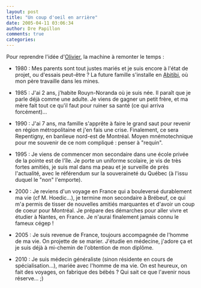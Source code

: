 ```yaml
---
layout: post
title: "Un coup d'oeil en arrière"
date: 2005-04-11 03:06:34
author: Dre Papillon
comments: true
categories: 
---
```



Pour reprendre l'idée d'[Olivier](http://www.carnetsdimages.org/index.php?p=7&pb=448&debut=0), la machine à remonter le temps :

- 1980 : Mes parents sont tout justes mariés et je suis encore à l'état de projet, ou d'essais peut-être ?  La future famille s'installe en [Abitibi](http://www.bonjourquebec.com/francais/regions/abitibi.html), où mon père travaille dans les mines.

- 1985 : J'ai 2 ans, j'habite Rouyn-Noranda où je suis née.  Il paraît que je parle déjà comme une adulte.  Je viens de gagner un petit frère, et ma mère fait tout ce qu'il faut pour ruiner sa santé (ce qui arriva forcément)...

- 1990 : J'ai 7 ans, ma famille s'apprête à faire le grand saut pour revenir en région métropolitaine et j'en fais une crise.  Finalement, ce sera Repentigny, en banlieue nord-est de Montréal.  Moyen mnémotechnique pour me souvenir de ce nom compliqué : penser à "requin".

- 1995 : Je viens de commencer mon secondaire dans une école privée de la pointe est de l'île.  Je porte un uniforme scolaire, je vis de très fortes amitiés, je suis mal dans ma peau et je surveille de près l'actualité, avec le référendum sur la souveraineté du Québec (à l'issu duquel le "non" l'emporte).

- 2000 : Je reviens d'un voyage en France qui a bouleversé durablement ma vie (cf M. Hoedic...), je termine mon secondaire à Brébeuf, ce qui m'a permis de tisser de nouvelles amitiés marquantes et d'avoir un coup de coeur pour Montréal.  Je prépare des démarches pour aller vivre et étudier à Nantes, en France.  Je n'aurai finalement jamais connu le fameux cégep !

- 2005 : Je suis revenue de France, toujours accompagnée de l'homme de ma vie.  On projette de se marier.  J'étudie en médecine, j'adore ça et je suis déjà à mi-chemin de l'obtention de mon diplôme.

- 2010 : Je suis médecin généraliste (sinon résidente en cours de spécialisation...), mariée avec l'homme de ma vie.  On est heureux, on fait des voyages, on fabrique des bébés ?  Qui sait ce que l'avenir nous réserve... ;)
